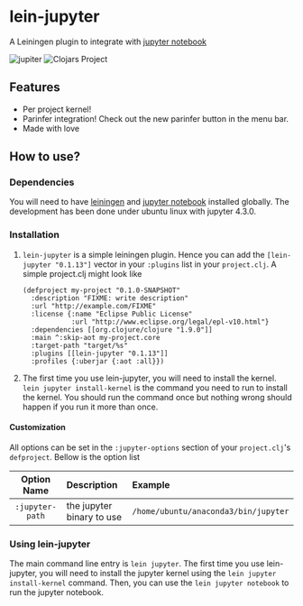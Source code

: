 # lein-jupyter
A Leiningen plugin to integrate with [jupyter notebook](http://jupyter.org/)

![jupiter](https://upload.wikimedia.org/wikipedia/commons/0/0a/Tango_Jupiter.svg)
![Clojars Project](https://img.shields.io/clojars/v/lein-jupyter.svg)

## Features

* Per project kernel!
* Parinfer integration!  Check out the new parinfer button in the menu bar.
* Made with love



## How to use?

### Dependencies

You will need to have [leiningen](https://leiningen.org/) and
[jupyter notebook](http://jupyter.org/) installed globally.  The development
has been done under ubuntu linux with jupyter 4.3.0.


### Installation



1. `lein-jupyter` is a simple leiningen plugin.  Hence you can add the `[lein-jupyter "0.1.13"]`
    vector in your `:plugins` list in your `project.clj`.  A simple project.clj might look
    like
    
    ```    
    (defproject my-project "0.1.0-SNAPSHOT"
      :description "FIXME: write description"
      :url "http://example.com/FIXME"
      :license {:name "Eclipse Public License"
                :url "http://www.eclipse.org/legal/epl-v10.html"}
      :dependencies [[org.clojure/clojure "1.9.0"]]
      :main ^:skip-aot my-project.core
      :target-path "target/%s"
      :plugins [[lein-jupyter "0.1.13"]]
      :profiles {:uberjar {:aot :all}})
    ```
2.  The first time you use lein-jupyter, you will need to install the kernel.
    `lein jupyter install-kernel` is the command you need to run to install
    the kernel.  You should run the command once but nothing wrong should
    happen if you run it more than once.

#### Customization

All options can be set in the `:jupyter-options` section of your `project.clj`'s
`defproject`.  Bellow is the option list

| Option Name     | Description               | Example                              |
|:---------------:|:--------------------------|:-------------------------------------|
| `:jupyter-path` | the jupyter binary to use | `/home/ubuntu/anaconda3/bin/jupyter` |


### Using lein-jupyter


The main command line entry is `lein jupyter`.  The first time you use lein-jupyter,
you will need to install the jupyter kernel using the `lein jupyter install-kernel`
command.  Then, you can use the `lein jupyter notebook` to run the jupyter notebook.

